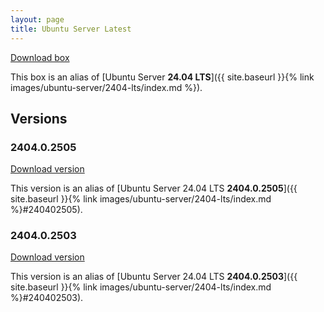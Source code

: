 ```yaml
---
layout: page
title: Ubuntu Server Latest
---
```


[Download box][Box]

This box is an alias of [Ubuntu Server **24.04 LTS**]({{ site.baseurl }}{% link images/ubuntu-server/2404-lts/index.md %}).

[Box]: https://portal.cloud.hashicorp.com/vagrant/discover/gusztavvargadr/ubuntu-server

## Versions

### 2404.0.2505

[Download version][Version240402505]

This version is an alias of [Ubuntu Server 24.04 LTS **2404.0.2505**]({{ site.baseurl }}{% link images/ubuntu-server/2404-lts/index.md %}#240402505).

[Version240402505]: https://portal.cloud.hashicorp.com/vagrant/discover/gusztavvargadr/ubuntu-server/versions/2404.0.2505

### 2404.0.2503

[Download version][Version240402503]

This version is an alias of [Ubuntu Server 24.04 LTS **2404.0.2503**]({{ site.baseurl }}{% link images/ubuntu-server/2404-lts/index.md %}#240402503).

[Version240402503]: https://portal.cloud.hashicorp.com/vagrant/discover/gusztavvargadr/ubuntu-server/versions/2404.0.2503
